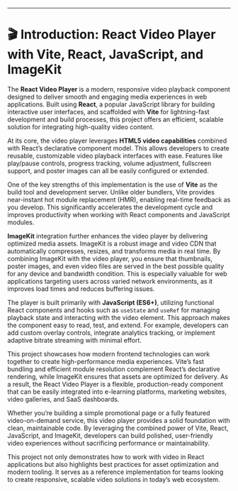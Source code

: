 

---

# 🎬 Introduction: React Video Player with Vite, React, JavaScript, and ImageKit

The **React Video Player** is a modern, responsive video playback component designed to deliver smooth and engaging media experiences in web applications. Built using **React**, a popular JavaScript library for building interactive user interfaces, and scaffolded with **Vite** for lightning-fast development and build processes, this project offers an efficient, scalable solution for integrating high-quality video content.

At its core, the video player leverages **HTML5 video capabilities** combined with React’s declarative component model. This allows developers to create reusable, customizable video playback interfaces with ease. Features like play/pause controls, progress tracking, volume adjustment, fullscreen support, and poster images can all be easily configured or extended.

One of the key strengths of this implementation is the use of **Vite** as the build tool and development server. Unlike older bundlers, Vite provides near-instant hot module replacement (HMR), enabling real-time feedback as you develop. This significantly accelerates the development cycle and improves productivity when working with React components and JavaScript modules.

**ImageKit** integration further enhances the video player by delivering optimized media assets. ImageKit is a robust image and video CDN that automatically compresses, resizes, and transforms media in real time. By combining ImageKit with the video player, you ensure that thumbnails, poster images, and even video files are served in the best possible quality for any device and bandwidth condition. This is especially valuable for web applications targeting users across varied network environments, as it improves load times and reduces buffering issues.

The player is built primarily with **JavaScript (ES6+)**, utilizing functional React components and hooks such as `useState` and `useRef` for managing playback state and interacting with the video element. This approach makes the component easy to read, test, and extend. For example, developers can add custom overlay controls, integrate analytics tracking, or implement adaptive bitrate streaming with minimal effort.

This project showcases how modern frontend technologies can work together to create high-performance media experiences. Vite’s fast bundling and efficient module resolution complement React’s declarative rendering, while ImageKit ensures that assets are optimized for delivery. As a result, the React Video Player is a flexible, production-ready component that can be easily integrated into e-learning platforms, marketing websites, video galleries, and SaaS dashboards.

Whether you’re building a simple promotional page or a fully featured video-on-demand service, this video player provides a solid foundation with clean, maintainable code. By leveraging the combined power of Vite, React, JavaScript, and ImageKit, developers can build polished, user-friendly video experiences without sacrificing performance or maintainability.

This project not only demonstrates how to work with video in React applications but also highlights best practices for asset optimization and modern tooling. It serves as a reference implementation for teams looking to create responsive, scalable video solutions in today’s web ecosystem.

